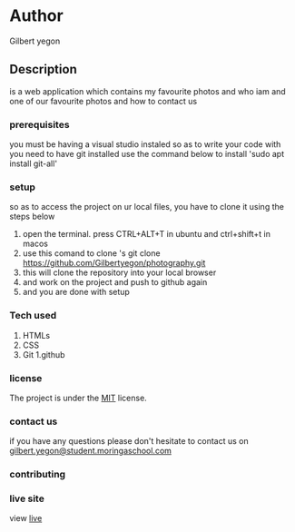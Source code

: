 
# Author
Gilbert yegon
## Description
is a web application which contains my favourite photos and who iam and one of our favourite photos and how to contact us
### prerequisites
you must be having a visual studio instaled so as to write your code with
you need to have git installed
use the command below to install
'sudo apt install git-all'
### setup
so as to access the project on ur local files, you have to clone it using the steps below
1. open the terminal. press CTRL+ALT+T in ubuntu and ctrl+shift+t in macos
2. use this comand to clone 's git clone https://github.com/Gilbertyegon/photography.git
3. this will clone the repository  into your local browser
4. and work on the project and push to github again
5. and you are done with setup
### Tech used
1. HTMLs
1. CSS
1. Git
1.github
### license
The project is under the  [MIT](license) license.
### contact us
if you have any questions please don't hesitate to contact us on gilbert.yegon@student.moringaschool.com
### contributing

### live site 
view [live]( https://lanarokip.github.io/Anitas_kitchen/)
